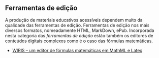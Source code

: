 ## Ferramentas de edição

A produção de materiais educativos acessíveis dependem muito da qualidade das ferramentas de edição. Ferramentas de edição nos mais diversos formatos, nomeadamente HTML, MarkDown, ePub. Incorporada nesta categoria das _ferramentas de edição_ estão também os editores de conteúdos digitais complexos como é o caso das fórmulas matemáticas.

- [WIRIS – um editor de fórmulas matemáticas em MathML e Latex](http://www.wiris.com/editor/demo/pt/mathml-latex)
